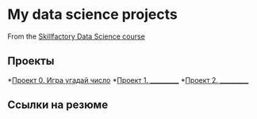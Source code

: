 # My data science projects
From the [Skillfactory Data Science course](https://skillfactory.ru/data-scientist-pro)

## Проекты

*[Проект 0. Игра угадай число](https://github.com/Sumor0k/sf_data_science/tree/main/project_0)
*[Проект 1. _________](___)
*[Проект 2. _________](___)

## Ссылки на резюме